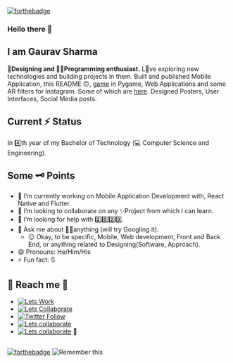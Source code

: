 [![forthebadge](https://forthebadge.com/images/badges/uses-badges.svg)](https://forthebadge.com)

### Hello there 👋
## I am Gaurav Sharma
**🎨Designing and 👨‍💻Programming enthusiast.**  L💙ve exploring new technologies and building projects in them. Built and published Mobile Application, this README 🙃, [game](https://github.com/gaurav-12/buscar_python_game) in Pygame, Web Applications and some AR filters for Instagram. Some of which are [here](http://gaurav-12.github.io/). Designed Posters, User Interfaces, Social Media posts.

## Current ⚡ Status
In 4️⃣th year of my Bachelor of Technology (💻 Computer Science and Engineering).

## Some 🗝 Points
- 🔭 I’m currently working on Mobile Application Development with, React Native and Flutter.
- 👯 I’m looking to collaborate on any ✨Project from which I can learn.
- 🤔 I’m looking for help with 2️⃣0️⃣2️⃣0️⃣.
- 💬 Ask me about 🤷‍♂️anything (will try Googling it). <br/>
  - 😑 Okay, to be specific, Mobile, Web development, Front and Back End, or anything related to Designing(Software, Approach).
- 😄 Pronouns: He/Him/His
- ⚡ Fun fact: 🔃

## 🤝 Reach me 🤜
- [![Lets Work](http://img.shields.io/badge/gaurav--sharma-Work-brightgreen?style=flat&logo=linkedin)](https://www.linkedin.com/in/gaurav-sharma-8709b1112/)
- [![Lets Collaborate](http://img.shields.io/badge/gaurav--12-Collaborate-blue?style=flat&logo=github)](https://github.com/gaurav-12/)
- [![Twitter Follow](https://img.shields.io/badge/@gaurav1s2h3a-Follow-blue?style=flat&logo=twitter)](https://twitter.com/gaurav1s2h3a)
- [![Lets collaborate](http://img.shields.io/badge/g--s--1299-Discuss-red?style=flat&logo=reddit)](https://www.reddit.com/user/g_s_1299)
- [![Lets collaborate](http://img.shields.io/badge/GauravSharma-Watch-blue?style=flat&logo=youtube)](https://www.youtube.com/watch?v=dQw4w9WgXcQ) 🎢

##
[![forthebadge](https://forthebadge.com/images/badges/built-with-love.svg)](https://forthebadge.com)
![Remember this](https://i.imgur.com/NNTrNZn.png)
